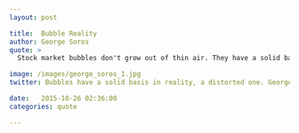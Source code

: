 ```yaml
---
layout: post

title:  Bubble Reality
author: George Soros
quote: > 
  Stock market bubbles don't grow out of thin air. They have a solid basis in reality, but reality as distorted by a misconception.

image: /images/george_soros_1.jpg
twitter: Bubbles have a solid basis in reality, a distorted one. George Soros http://quotes.stockflare.com/

date:   2015-10-26 02:36:00
categories: quote

---
```



